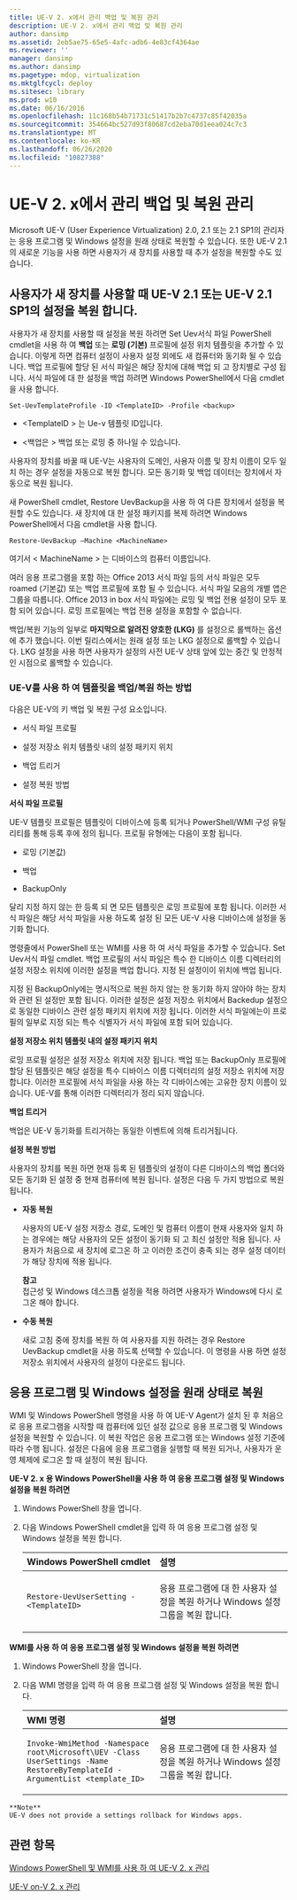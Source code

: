 ```yaml
---
title: UE-V 2. x에서 관리 백업 및 복원 관리
description: UE-V 2. x에서 관리 백업 및 복원 관리
author: dansimp
ms.assetid: 2eb5ae75-65e5-4afc-adb6-4e83cf4364ae
ms.reviewer: ''
manager: dansimp
ms.author: dansimp
ms.pagetype: mdop, virtualization
ms.mktglfcycl: deploy
ms.sitesec: library
ms.prod: w10
ms.date: 06/16/2016
ms.openlocfilehash: 11c168b54b71731c51417b2b7c4737c85f42035a
ms.sourcegitcommit: 354664bc527d93f80687cd2eba70d1eea024c7c3
ms.translationtype: MT
ms.contentlocale: ko-KR
ms.lasthandoff: 06/26/2020
ms.locfileid: "10827388"
---
```

# UE-V 2. x에서 관리 백업 및 복원 관리


Microsoft UE-V (User Experience Virtualization) 2.0, 2.1 또는 2.1 SP1의 관리자는 응용 프로그램 및 Windows 설정을 원래 상태로 복원할 수 있습니다. 또한 UE-V 2.1의 새로운 기능을 사용 하면 사용자가 새 장치를 사용할 때 추가 설정을 복원할 수도 있습니다.

## 사용자가 새 장치를 사용할 때 UE-V 2.1 또는 UE-V 2.1 SP1의 설정을 복원 합니다.


사용자가 새 장치를 사용할 때 설정을 복원 하려면 Set Uev서식 파일 PowerShell cmdlet을 사용 하 여 **백업** 또는 **로밍 (기본)** 프로필에 설정 위치 템플릿을 추가할 수 있습니다. 이렇게 하면 컴퓨터 설정이 사용자 설정 외에도 새 컴퓨터와 동기화 될 수 있습니다. 백업 프로필에 할당 된 서식 파일은 해당 장치에 대해 백업 되 고 장치별로 구성 됩니다. 서식 파일에 대 한 설정을 백업 하려면 Windows PowerShell에서 다음 cmdlet을 사용 합니다.

``` syntax
Set-UevTemplateProfile -ID <TemplateID> -Profile <backup>
```

-   &lt;TemplateID &gt; 는 Ue-v 템플릿 ID입니다.

-   &lt;백업은 &gt; 백업 또는 로밍 중 하나일 수 있습니다.

사용자의 장치를 바꿀 때 UE-V는 사용자의 도메인, 사용자 이름 및 장치 이름이 모두 일치 하는 경우 설정을 자동으로 복원 합니다. 모든 동기화 및 백업 데이터는 장치에서 자동으로 복원 됩니다.

새 PowerShell cmdlet, Restore UevBackup을 사용 하 여 다른 장치에서 설정을 복원할 수도 있습니다. 새 장치에 대 한 설정 패키지를 복제 하려면 Windows PowerShell에서 다음 cmdlet을 사용 합니다.

``` syntax
Restore-UevBackup –Machine <MachineName>
```

여기서 &lt; MachineName &gt; 는 디바이스의 컴퓨터 이름입니다.

여러 응용 프로그램을 포함 하는 Office 2013 서식 파일 등의 서식 파일은 모두 roamed (기본값) 또는 백업 프로필에 포함 될 수 있습니다. 서식 파일 모음의 개별 앱은 그룹을 따릅니다. Office 2013 in box 서식 파일에는 로밍 및 백업 전용 설정이 모두 포함 되어 있습니다. 로밍 프로필에는 백업 전용 설정을 포함할 수 없습니다.

백업/복원 기능의 일부로 **마지막으로 알려진 양호한 (LKG)** 를 설정으로 롤백하는 옵션에 추가 했습니다. 이번 릴리스에서는 원래 설정 또는 LKG 설정으로 롤백할 수 있습니다. LKG 설정을 사용 하면 사용자가 설정의 사전 UE-V 상태 앞에 있는 중간 및 안정적인 시점으로 롤백할 수 있습니다.

### UE-V를 사용 하 여 템플릿을 백업/복원 하는 방법

다음은 UE-V의 키 백업 및 복원 구성 요소입니다.

-   서식 파일 프로필

-   설정 저장소 위치 템플릿 내의 설정 패키지 위치

-   백업 트리거

-   설정 복원 방법

**서식 파일 프로필**

UE-V 템플릿 프로필은 템플릿이 디바이스에 등록 되거나 PowerShell/WMI 구성 유틸리티를 통해 등록 후에 정의 됩니다. 프로필 유형에는 다음이 포함 됩니다.

-   로밍 (기본값)

-   백업

-   BackupOnly

달리 지정 하지 않는 한 등록 되 면 모든 템플릿은 로밍 프로필에 포함 됩니다. 이러한 서식 파일은 해당 서식 파일을 사용 하도록 설정 된 모든 UE-V 사용 디바이스에 설정을 동기화 합니다.

명령줄에서 PowerShell 또는 WMI를 사용 하 여 서식 파일을 추가할 수 있습니다. Set Uev서식 파일 cmdlet. 백업 프로필의 서식 파일은 특수 한 디바이스 이름 디렉터리의 설정 저장소 위치에 이러한 설정을 백업 합니다. 지정 된 설정이이 위치에 백업 됩니다.

지정 된 BackupOnly에는 명시적으로 복원 하지 않는 한 동기화 하지 않아야 하는 장치와 관련 된 설정만 포함 됩니다. 이러한 설정은 설정 저장소 위치에서 Backedup 설정으로 동일한 디바이스 관련 설정 패키지 위치에 저장 됩니다. 이러한 서식 파일에는이 프로필의 일부로 지정 되는 특수 식별자가 서식 파일에 포함 되어 있습니다.

**설정 저장소 위치 템플릿 내의 설정 패키지 위치**

로밍 프로필 설정은 설정 저장소 위치에 저장 됩니다. 백업 또는 BackupOnly 프로필에 할당 된 템플릿은 해당 설정을 특수 디바이스 이름 디렉터리의 설정 저장소 위치에 저장 합니다. 이러한 프로필에 서식 파일을 사용 하는 각 디바이스에는 고유한 장치 이름이 있습니다. UE-V를 통해 이러한 디렉터리가 정리 되지 않습니다.

**백업 트리거**

백업은 UE-V 동기화를 트리거하는 동일한 이벤트에 의해 트리거됩니다.

**설정 복원 방법**

사용자의 장치를 복원 하면 현재 등록 된 템플릿의 설정이 다른 디바이스의 백업 폴더와 모든 동기화 된 설정 중 현재 컴퓨터에 복원 됩니다. 설정은 다음 두 가지 방법으로 복원 됩니다.

-   **자동 복원**

    사용자의 UE-V 설정 저장소 경로, 도메인 및 컴퓨터 이름이 현재 사용자와 일치 하는 경우에는 해당 사용자의 모든 설정이 동기화 되 고 최신 설정만 적용 됩니다. 사용자가 처음으로 새 장치에 로그온 하 고 이러한 조건이 충족 되는 경우 설정 데이터가 해당 장치에 적용 됩니다.

    **참고**  
    접근성 및 Windows 데스크톱 설정을 적용 하려면 사용자가 Windows에 다시 로그온 해야 합니다.



-   **수동 복원**

    새로 고침 중에 장치를 복원 하 여 사용자를 지원 하려는 경우 Restore UevBackup cmdlet을 사용 하도록 선택할 수 있습니다. 이 명령을 사용 하면 설정 저장소 위치에서 사용자의 설정이 다운로드 됩니다.

## 응용 프로그램 및 Windows 설정을 원래 상태로 복원


WMI 및 Windows PowerShell 명령을 사용 하 여 UE-V Agent가 설치 된 후 처음으로 응용 프로그램을 시작할 때 컴퓨터에 있던 설정 값으로 응용 프로그램 및 Windows 설정을 복원할 수 있습니다. 이 복원 작업은 응용 프로그램 또는 Windows 설정 기준에 따라 수행 됩니다. 설정은 다음에 응용 프로그램을 실행할 때 복원 되거나, 사용자가 운영 체제에 로그온 할 때 설정이 복원 됩니다.

**UE-V 2. x 용 Windows PowerShell을 사용 하 여 응용 프로그램 설정 및 Windows 설정을 복원 하려면**

1.  Windows PowerShell 창을 엽니다.

2.  다음 Windows PowerShell cmdlet을 입력 하 여 응용 프로그램 설정 및 Windows 설정을 복원 합니다.

    <table>
    <colgroup>
    <col width="50%" />
    <col width="50%" />
    </colgroup>
    <thead>
    <tr class="header">
    <th align="left"><strong>Windows PowerShell cmdlet</strong></th>
    <th align="left"><strong>설명</strong></th>
    </tr>
    </thead>
    <tbody>
    <tr class="odd">
    <td align="left"><p><code>Restore-UevUserSetting -&lt;TemplateID&gt;</code></p></td>
    <td align="left"><p>응용 프로그램에 대 한 사용자 설정을 복원 하거나 Windows 설정 그룹을 복원 합니다.</p></td>
    </tr>
    </tbody>
    </table>



**WMI를 사용 하 여 응용 프로그램 설정 및 Windows 설정을 복원 하려면**

1.  Windows PowerShell 창을 엽니다.

2.  다음 WMI 명령을 입력 하 여 응용 프로그램 설정 및 Windows 설정을 복원 합니다.

    <table>
    <colgroup>
    <col width="50%" />
    <col width="50%" />
    </colgroup>
    <thead>
    <tr class="header">
    <th align="left"><strong>WMI 명령</strong></th>
    <th align="left"><strong>설명</strong></th>
    </tr>
    </thead>
    <tbody>
    <tr class="odd">
    <td align="left"><p><code>Invoke-WmiMethod -Namespace root\Microsoft\UEV -Class UserSettings -Name RestoreByTemplateId -ArgumentList &lt;template_ID&gt;</code></p></td>
    <td align="left"><p>응용 프로그램에 대 한 사용자 설정을 복원 하거나 Windows 설정 그룹을 복원 합니다.</p></td>
    </tr>
    </tbody>
    </table>



~~~
**Note**  
UE-V does not provide a settings rollback for Windows apps.
~~~








## 관련 항목


[Windows PowerShell 및 WMI를 사용 하 여 UE-V 2. x 관리](administering-ue-v-2x-with-windows-powershell-and-wmi-both-uevv2.md)

[UE-V on-V 2. x 관리](administering-ue-v-2x-new-uevv2.md)









